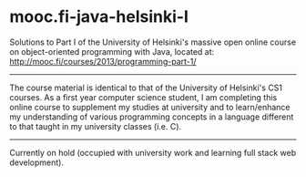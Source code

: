 # mooc.fi-java-helsinki-I
Solutions to Part I of the University of Helsinki's massive open online course on object-oriented programming with Java, located at: http://mooc.fi/courses/2013/programming-part-1/
<hr>
The course material is identical to that of the University of Helsinki's CS1 courses. As a first year computer science student, I am completing this online course to supplement my studies at university and to learn/enhance my understanding of various programming concepts in a language different to that taught in my university classes (i.e. C).
<hr>
Currently on hold (occupied with university work and learning full stack web development).
